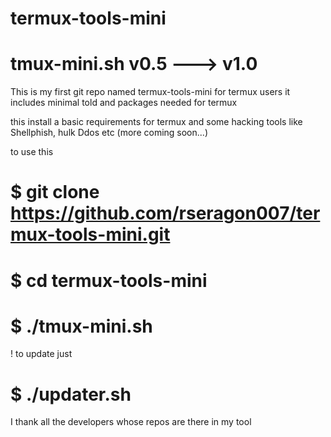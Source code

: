 # termux-tools-mini

# tmux-mini.sh  v0.5 ---> v1.0


This is my first git repo named termux-tools-mini for termux users it includes minimal told and packages needed for termux

this install a basic requirements for termux and some hacking tools like Shellphish, hulk Ddos etc (more coming soon...)

to use this 

# $ git clone https://github.com/rseragon007/termux-tools-mini.git

# $ cd termux-tools-mini

# $ ./tmux-mini.sh

! to update just 

# $ ./updater.sh



I thank all the developers whose repos are there in my tool

